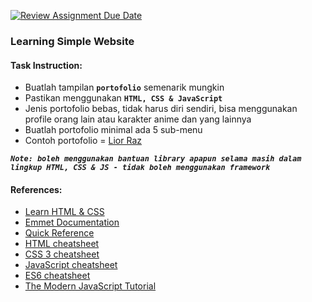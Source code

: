 [![Review Assignment Due Date](https://classroom.github.com/assets/deadline-readme-button-22041afd0340ce965d47ae6ef1cefeee28c7c493a6346c4f15d667ab976d596c.svg)](https://classroom.github.com/a/eFzKbqSY)
### Learning Simple Website

#### Task Instruction:
- Buatlah tampilan **`portofolio`** semenarik mungkin
- Pastikan menggunakan **`HTML, CSS & JavaScript`**
- Jenis portofolio bebas, tidak harus diri sendiri, bisa menggunakan profile orang lain atau karakter anime dan yang lainnya
- Buatlah portofolio minimal ada 5 sub-menu
- Contoh portofolio = [Lior Raz](https://www.liorraz.co.il/)

***`Note: boleh menggunakan bantuan library apapun selama masih dalam lingkup HTML, CSS & JS - tidak boleh menggunakan framework`***

#### References:
- [Learn HTML & CSS](https://internetingishard.netlify.app/)
- [Emmet Documentation](https://docs.emmet.io/cheat-sheet/)
- [Quick Reference](https://quickref.me/)
- [HTML cheatsheet](https://quickref.me/html)
- [CSS 3 cheatsheet](https://quickref.me/css3)
- [JavaScript cheatsheet](https://quickref.me/javascript)
- [ES6 cheatsheet](https://quickref.me/es6)
- [The Modern JavaScript Tutorial](https://javascript.info/)